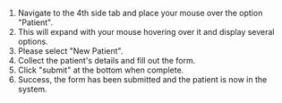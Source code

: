 1. Navigate to the 4th side tab and place your mouse over the option "Patient".
2. This will expand with your mouse hovering over it and display several options.
3. Please select "New Patient". 
4. Collect the patient's details and fill out the form.
5. Click "submit" at the bottom when complete.
6. Success, the form has been submitted and the patient is now in the system. 